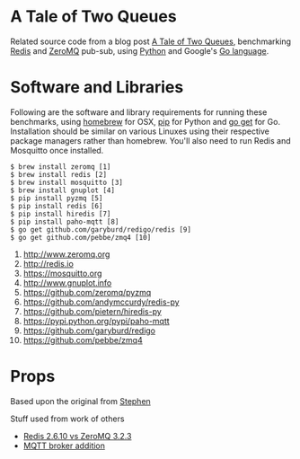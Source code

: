 A Tale of Two Queues
====================

Related source code from a blog post
[A Tale of Two Queues](http://blog.jupo.org/2013/02/23/a-tale-of-two-queues/),
benchmarking [Redis](http://redis.io) and [ZeroMQ](http://www.zeromq.org)
pub-sub, using [Python](http://python.org) and Google's
[Go language](http://golang.org).

Software and Libraries
======================

Following are the software and library requirements for running these
benchmarks, using [homebrew](http://mxcl.github.com/homebrew) for OSX,
[pip](http://www.pip-installer.org) for Python and [go get](
http://golang.org/cmd/go/#hdr-Download_and_install_packages_and_dependencies)
for Go. Installation should be similar on various Linuxes using their respective
package managers rather than homebrew. You'll also need to run Redis and Mosquitto once
installed.

    $ brew install zeromq [1]
    $ brew install redis [2]
    $ brew install mosquitto [3]
    $ brew install gnuplot [4]
    $ pip install pyzmq [5]
    $ pip install redis [6]
    $ pip install hiredis [7]
    $ pip install paho-mqtt [8]
    $ go get github.com/garyburd/redigo/redis [9]
    $ go get github.com/pebbe/zmq4 [10]

1. <http://www.zeromq.org>
2. <http://redis.io>
3. <https://mosquitto.org>
4. <http://www.gnuplot.info>
5. <https://github.com/zeromq/pyzmq>
6. <https://github.com/andymccurdy/redis-py>
7. <https://github.com/pietern/hiredis-py>
8. <https://pypi.python.org/pypi/paho-mqtt>
9. <https://github.com/garyburd/redigo>
10. <https://github.com/pebbe/zmq4>

Props
=====

Based upon the original from [Stephen](https://github.com/stephenmcd/two-queues)

Stuff used from work of others
  * [Redis 2.6.10 vs ZeroMQ 3.2.3](https://github.com/stephenmcd/two-queues/issues/1)
  * [MQTT broker addition](https://github.com/stephenmcd/two-queues/pull/5)

